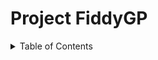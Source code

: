 # Project FiddyGP


<details>
  <summary>Table of Contents</summary>
  <p align="left">
- Admin <br>
- Book of Echos <br>
- Events <br>
- Dink <br>
- Goals <br>
- Help Menu <br>
- Slayer Diaries <br>
- Suggestions <br>
- Time <br>
- User <br>
</p>
</details>